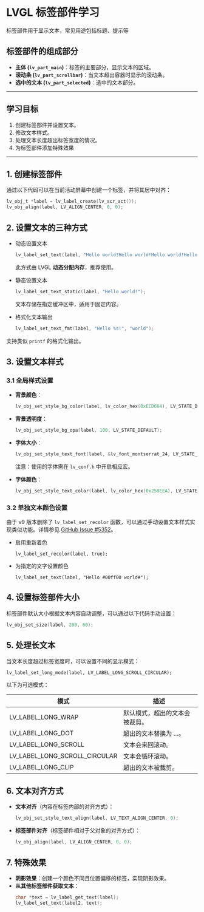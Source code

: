 # LVGL 标签部件学习

标签部件用于显示文本，常见用途包括标题、提示等

## 标签部件的组成部分

- **主体 (`lv_part_main`)**：标签的主要部分，显示文本的区域。
- **滚动条 (`lv_part_scrollbar`)**：当文本超出容器时显示的滚动条。
- **选中的文本 (`lv_part_selected`)**：选中的文本部分。

---

## 学习目标

1. 创建标签部件并设置文本。
2. 修改文本样式。
3. 处理文本长度超出标签宽度的情况。
4. 为标签部件添加特殊效果 

---

## 1. 创建标签部件

通过以下代码可以在当前活动屏幕中创建一个标签，并将其居中对齐：

```c
lv_obj_t *label = lv_label_create(lv_scr_act());
lv_obj_align(label, LV_ALIGN_CENTER, 0, 0);
```

## 2. 设置文本的三种方式

- 动态设置文本

    ```c
    lv_label_set_text(label, "Hello world!Hello world!Hello world!Hello world!\nHello world!Hello world!Hello world!");
    ```
    此方式由 LVGL **动态分配内存**，推荐使用。

- 静态设置文本

    ```c
    lv_label_set_text_static(label, "Hello world!");
    ```

    文本存储在指定缓冲区中，适用于固定内容。

- 格式化文本输出

    ```c
    lv_label_set_text_fmt(label, "Hello %s!", "world");
    ```

支持类似 `printf` 的格式化输出。

## 3. 设置文本样式

### 3.1 全局样式设置

- **背景颜色**：
    ```c
    lv_obj_set_style_bg_color(label, lv_color_hex(0xECD664), LV_STATE_DEFAULT);
    ```

- **背景透明度**：
    ```c
    lv_obj_set_style_bg_opa(label, 100, LV_STATE_DEFAULT);
    ```

- **字体大小**：
    ```c
    lv_obj_set_style_text_font(label, &lv_font_montserrat_24, LV_STATE_DEFAULT);
    ```

    注意：使用的字体需在 `lv_conf.h` 中开启相应宏。

- **字体颜色**：
    ```c
    lv_obj_set_style_text_color(label, lv_color_hex(0x258EEA), LV_STATE_DEFAULT);
    ```

### 3.2 单独文本颜色设置

由于 v9 版本删除了 `lv_label_set_recolor` 函数，可以通过手动设置文本样式实现类似功能。详情参见 [GitHub Issue #5352](https://github.com/lvgl/lvgl/issues/5352)。  
- 启用重新着色 
    ```
    lv_label_set_recolor(label, true);
    ```
- 为指定的文字设置颜色  
    ```
    lv_label_set_text(label, "Hello #00ff00 world#");
    ```




## 4. 设置标签部件大小

标签部件默认大小根据文本内容自动调整，可以通过以下代码手动设置：

```c
lv_obj_set_size(label, 200, 60);
```

## 5. 处理长文本

当文本长度超过标签宽度时，可以设置不同的显示模式：


    lv_label_set_long_mode(label, LV_LABEL_LONG_SCROLL_CIRCULAR);


以下为可选模式：

| 模式                      | 描述                     |
|---------------------------|--------------------------|
| LV_LABEL_LONG_WRAP        | 默认模式，超出的文本会被裁剪。 |
| LV_LABEL_LONG_DOT         | 超出的文本替换为 ...。    |
| LV_LABEL_LONG_SCROLL      | 文本会来回滚动。         |
| LV_LABEL_LONG_SCROLL_CIRCULAR | 文本会循环滚动。       |
| LV_LABEL_LONG_CLIP        | 超出的文本被裁剪。       |
## 6. 文本对齐方式

- **文本对齐**（内容在标签内部的对齐方式）：
    ```c
    lv_obj_set_style_text_align(label, LV_TEXT_ALIGN_CENTER, 0);
    ```

- **标签部件对齐**（标签部件相对于父对象的对齐方式）：
    ```c
    lv_obj_align(label, LV_ALIGN_CENTER, 0, 0);
    ```

## 7. 特殊效果

- **阴影效果**：创建一个颜色不同且位置偏移的标签，实现阴影效果。
- **从其他标签部件获取文本**：
    ```c
    char *text = lv_label_get_text(label);
    lv_label_set_text(label2, text);
    ```

